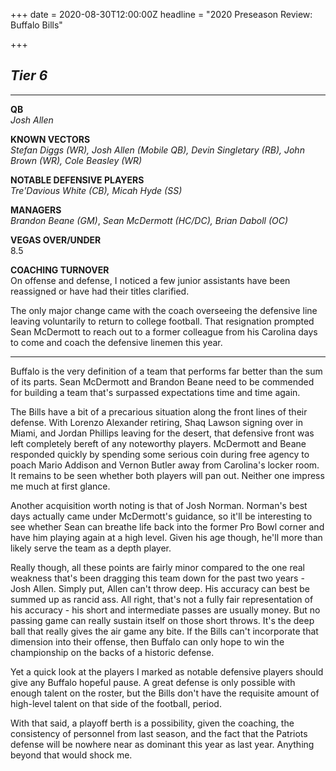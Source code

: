 +++
date = 2020-08-30T12:00:00Z
headline = "2020 Preseason Review: Buffalo Bills"

+++
## _Tier 6_

***

**QB**  
_Josh Allen_

**KNOWN VECTORS**  
_Stefan Diggs (WR), Josh Allen (Mobile QB), Devin Singletary (RB), John Brown (WR), Cole Beasley (WR)_

**NOTABLE DEFENSIVE PLAYERS**  
_Tre'Davious White (CB), Micah Hyde (SS)_

**MANAGERS**  
_Brandon Beane (GM)_, _Sean McDermott (HC/DC), Brian Daboll (OC)_  
  
**VEGAS OVER/UNDER**  
8\.5

**COACHING TURNOVER**  
On offense and defense, I noticed a few junior assistants have been reassigned or have had their titles clarified.

The only major change came with the coach overseeing the defensive line leaving voluntarily to return to college football. That resignation prompted Sean McDermott to reach out to a former colleague from his Carolina days to come and coach the defensive linemen this year.

***

Buffalo is the very definition of a team that performs far better than the sum of its parts. Sean McDermott and Brandon Beane need to be commended for building a team that's surpassed expectations time and time again. 

The Bills have a bit of a precarious situation along the front lines of their defense. With Lorenzo Alexander retiring, Shaq Lawson signing over in Miami, and Jordan Phillips leaving for the desert, that defensive front was left completely bereft of any noteworthy players. McDermott and Beane responded quickly by spending some serious coin during free agency to poach Mario Addison and Vernon Butler away from Carolina's locker room. It remains to be seen whether both players will pan out. Neither one impress me much at first glance.

Another acquisition worth noting is that of Josh Norman. Norman's best days actually came under McDermott's guidance, so it'll be interesting to see whether Sean can breathe life back into the former Pro Bowl corner and have him playing again at a high level. Given his age though, he'll more than likely serve the team as a depth player.

Really though, all these points are fairly minor compared to the one real weakness that's been dragging this team down for the past two years - Josh Allen. Simply put, Allen can't throw deep. His accuracy can best be summed up as rancid ass. All right, that's not a fully fair representation of his accuracy - his short and intermediate passes are usually money. But no passing game can really sustain itself on those short throws. It's the deep ball that really gives the air game any bite. If the Bills can't incorporate that dimension into their offense, then Buffalo can only hope to win the championship on the backs of a historic defense. 

Yet a quick look at the players I marked as notable defensive players should give any Buffalo hopeful pause. A great defense is only possible with enough talent on the roster, but the Bills don't have the requisite amount of high-level talent on that side of the football, period.

With that said, a playoff berth is a possibility, given the coaching, the consistency of personnel from last season, and the fact that the Patriots defense will be nowhere near as dominant this year as last year. Anything beyond that would shock me.